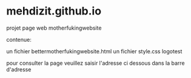 # mehdizit.github.io

projet page web motherfukingwebsite


contenue:

un fichier bettermotherfukingwebsite.html
un fichier style.css
logotest


pour consulter la page veuillez saisir l'adresse  ci dessous dans la barre d'adresse 
